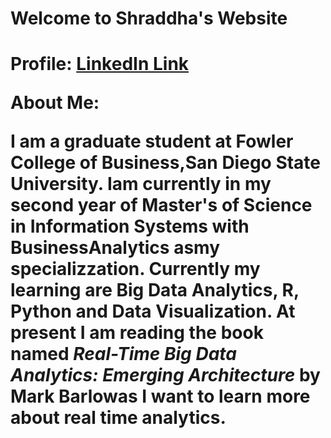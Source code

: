 <h1> Welcome to Shraddha's Website <h1>

Profile: [LinkedIn Link](https://www.linkedin.com/in/shraddhamasuti/)

About Me: <p> I am a graduate student at Fowler College of Business,San Diego State University. Iam currently in my second year of Master's of Science in Information Systems with BusinessAnalytics asmy specializzation. Currently my learning are Big Data Analytics, R, Python and Data Visualization. At present I am reading the book named <I>Real-Time Big Data Analytics: Emerging Architecture</I> by Mark Barlowas I want to learn more about real time analytics.
